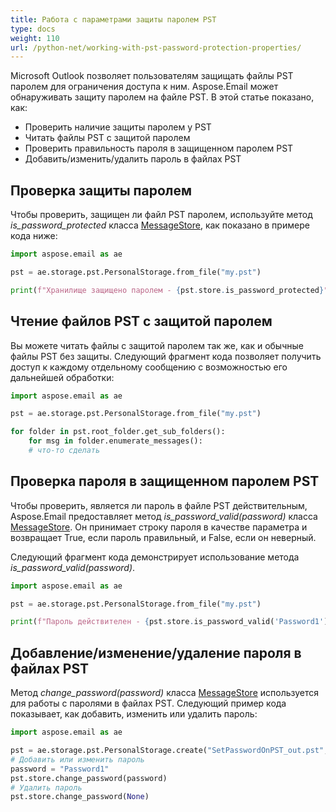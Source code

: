 ```yaml
---
title: Работа с параметрами защиты паролем PST
type: docs
weight: 110
url: /python-net/working-with-pst-password-protection-properties/
---
```



Microsoft Outlook позволяет пользователям защищать файлы PST паролем для ограничения доступа к ним. Aspose.Email может обнаруживать защиту паролем на файле PST. В этой статье показано, как:

- Проверить наличие защиты паролем у PST
- Читать файлы PST с защитой паролем
- Проверить правильность пароля в защищенном паролем PST
- Добавить/изменить/удалить пароль в файлах PST
## **Проверка защиты паролем**

Чтобы проверить, защищен ли файл PST паролем, используйте метод *is_password_protected* класса [MessageStore](https://reference.aspose.com/email/python-net/aspose.email.storage.pst/messagestore/#messagestore-class), как показано в примере кода ниже: 

```py
import aspose.email as ae

pst = ae.storage.pst.PersonalStorage.from_file("my.pst")

print(f"Хранилище защищено паролем - {pst.store.is_password_protected}")
```

## **Чтение файлов PST с защитой паролем**

Вы можете читать файлы с защитой паролем так же, как и обычные файлы PST без защиты. Следующий фрагмент кода позволяет получить доступ к каждому отдельному сообщению с возможностью его дальнейшей обработки:

```py
import aspose.email as ae

pst = ae.storage.pst.PersonalStorage.from_file("my.pst")

for folder in pst.root_folder.get_sub_folders():
    for msg in folder.enumerate_messages():
    # что-то сделать
```
## **Проверка пароля в защищенном паролем PST**

Чтобы проверить, является ли пароль в файле PST действительным, Aspose.Email предоставляет метод *is_password_valid(password)* класса [MessageStore](https://reference.aspose.com/email/python-net/aspose.email.storage.pst/messagestore/#messagestore-class). Он принимает строку пароля в качестве параметра и возвращает True, если пароль правильный, и False, если он неверный.

Следующий фрагмент кода демонстрирует использование метода *is_password_valid(password)*.

```py
import aspose.email as ae

pst = ae.storage.pst.PersonalStorage.from_file("my.pst")

print(f"Пароль действителен - {pst.store.is_password_valid('Password1')}")
```

## **Добавление/изменение/удаление пароля в файлах PST**

Метод *change_password(password)* класса [MessageStore](https://reference.aspose.com/email/python-net/aspose.email.storage.pst/messagestore/#messagestore-class) используется для работы с паролями в файлах PST. Следующий пример кода показывает, как добавить, изменить или удалить пароль:

```py
import aspose.email as ae

pst = ae.storage.pst.PersonalStorage.create("SetPasswordOnPST_out.pst", ae.storage.pst.FileFormatVersion.UNICODE)
# Добавить или изменить пароль
password = "Password1"
pst.store.change_password(password)
# Удалить пароль
pst.store.change_password(None)
```